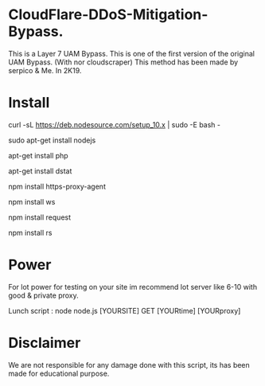 # CloudFlare-DDoS-Mitigation-Bypass.
This is a Layer 7 UAM Bypass.
This is one of the first version of the original UAM Bypass. (With nor cloudscraper)
This method has been made by serpico & Me. In 2K19.
# Install
curl -sL https://deb.nodesource.com/setup_10.x | sudo -E bash -

sudo apt-get install nodejs

apt-get install php

apt-get install dstat

npm install https-proxy-agent

npm install ws

npm install request

npm install rs
# Power
For lot power for testing on your site im recommend lot server like 6-10 with good & private proxy.

Lunch script : node node.js [YOURSITE]  GET [YOURtime] [YOURproxy]

# Disclaimer
We are not responsible for any damage done with this script, its has been made for educational purpose.
